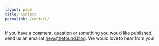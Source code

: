 ```yaml
---
layout: page
title: Contact
permalink: /contact/
---
```

If you have a comment, question or something you would like published, send us an email at [hey@thefound.blog](mailto:hey@thefound.blog). We would love to hear from you!